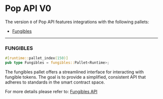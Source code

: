 # Pop API V0

The version `0` of Pop API features integrations with the following pallets:
- [Fungibles](#fungibles)


---
### FUNGIBLES
```rust
#[runtime::pallet_index(150)]
pub type Fungibles = fungibles::Pallet<Runtime>;
```
The fungibles pallet offers a streamlined interface for interacting with fungible tokens. The
goal is to provide a simplified, consistent API that adheres to standards in the smart contract
space.

For more details please refer to: 
[Fungibles API](./fungibles/README.md)
